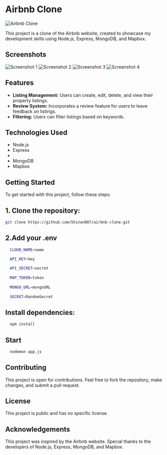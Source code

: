 # Airbnb Clone

![Airbnb Clone](link/to/your/logo.png)

This project is a clone of the Airbnb website, created to showcase my development skills using Node.js, Express, MongoDB, and Mapbox.

## Screenshots

![Screenshot 1](link/to/screenshot1.png)
![Screenshot 2](link/to/screenshot2.png)
![Screenshot 3](link/to/screenshot3.png)
![Screenshot 4](link/to/screenshot4.png)

## Features

- **Listing Management:** Users can create, edit, delete, and view their property listings.
- **Review System:** Incorporates a review feature for users to leave feedback on listings.
- **Filtering:** Users can filter listings based on keywords.

## Technologies Used

- Node.js
- Express
- 
- MongoDB
- Mapbox

## Getting Started

To get started with this project, follow these steps:

## 1. Clone the repository:

   ```bash
   git clone https://github.com/Shinan007/airbnb-clone.git
   ```
   

## 2.Add your .env

```bash
  CLOUD_NAME=name

  API_KEY=key
  
  API_SECRET=secret
  
  MAP_TOKEN=token
  
  MONGO_URL=mongoURL
  
  SECRET=RandomSecret

  ```
 ## Install dependencies:

```bash
  npm install
```

## Start

```bash
  nodemon app.js
```
## Contributing

This project is open for contributions. Feel free to fork the repository, make changes, and submit a pull request.

## License
This project is public and has no specific license.

## Acknowledgements

This project was inspired by the Airbnb website.
Special thanks to the developers of Node.js, Express, MongoDB, and Mapbox.




